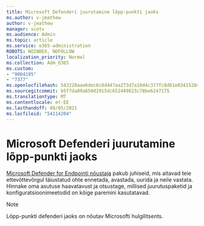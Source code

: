 ```yaml
---
title: Microsoft Defenderi juurutamine lõpp-punkti jaoks
ms.author: v-jmathew
author: v-jmathew
manager: scotv
ms.audience: Admin
ms.topic: article
ms.service: o365-administration
ROBOTS: NOINDEX, NOFOLLOW
localization_priority: Normal
ms.collection: Adm_O365
ms.custom:
- "9004195"
- "7377"
ms.openlocfilehash: 543220aae6dec6c8d447aa273d7a10d4c377fc8d61e03415204f5fd2eabe6242
ms.sourcegitcommit: b5f7da89a650d2915dc652449623c78be6247175
ms.translationtype: MT
ms.contentlocale: et-EE
ms.lasthandoff: 08/05/2021
ms.locfileid: "54114204"
---
```

# <a name="deploy-microsoft-defender-for-endpoint"></a>Microsoft Defenderi juurutamine lõpp-punkti jaoks

[Microsoft Defender for Endpointi nõustaja](https://go.microsoft.com/fwlink/?linkid=2146241) pakub juhiseid, mis aitavad teie ettevõttevõrgul täiustatud ohte ennetada, avastada, uurida ja neile vastata. Hinnake oma asutuse haavatavust ja otsustage, millised juurutuspaketid ja konfiguratsioonimeetodid on kõige paremini kasutatavad.

> [!NOTE]
> Lõpp-punkti defenderi jaoks on nõutav Microsofti hulgilitsents.
